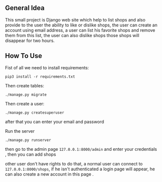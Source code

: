 ## General Idea
This small project is Django web site which help to list shops and also provide to the user the ability to like or 
dislike shops, the user can create an account using email address, a user can list his favorite shops and remove them 
from this list, the user can also dislike shops those shops will disappear for two hours.

## How To Use
Fist of all we need to install requirements:
```
pip3 install -r requirements.txt
```
Then create tables:
```
./manage.py migrate
```
Then create a user:
```
./manage.py createsuperuser
```
after that you can enter your email and password

Run the server 
```
./manage.py runserver
```
then go to the admin page ```127.0.0.1:8000/admin``` and enter your credentials , then you can add shops 

other user don't have rights to do that, a normal user can connect to ```127.0.0.1:8000/shops```, if he isn't authenticated 
a login page will appear, he can also create a new account in this page .